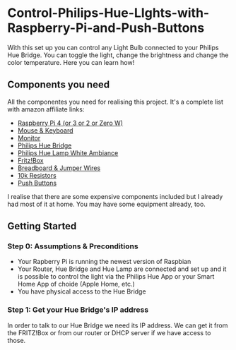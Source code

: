 # Control-Philips-Hue-LIghts-with-Raspberry-Pi-and-Push-Buttons

With this set up you can control any Light Bulb connected to your Philips Hue Bridge. 
You can toggle the light, change the brightness and change the color temperature.
Here you can learn how!

## Components you need

All the componentes you need for realising this project. 
It's a complete list with amazon affiliate links:

- [Raspberry Pi 4 (or 3 or 2 or Zero W)](https://amzn.to/3pfbdiW) 
- [Mouse & Keyboard](https://amzn.to/3FhlSj1)
- [Monitor](https://amzn.to/32lkzkk)
- [Philips Hue Bridge](https://amzn.to/3poGctj)
- [Philips Hue Lamp White Ambiance](https://amzn.to/3Fgyy9C)
- [Fritz!Box](https://amzn.to/3q7Ucqk)
- [Breadboard & Jumper Wires](https://amzn.to/3J6E15e)
- [10k Resistors](https://amzn.to/3EnyNPa)
- [Push Buttons](https://amzn.to/3EeDQ4b)

I realise that there are some expensive components included but I already had most of it at home. You may have some equipment already, too.

## Getting Started

### Step 0: Assumptions & Preconditions
- Your Rapberry Pi is running the newest version of Raspbian
- Your Router, Hue Bridge and Hue Lamp are connected and set up and it is possible to control the light via the Philips Hue App or your Smart Home App of choide (Apple Home, etc.)
- You have physical access to the Hue Bridge

### Step 1: Get your Hue Bridge's IP address

In order to talk to our Hue Bridge we need its IP address.
We can get it from the FRITZ!Box or from our router or DHCP server if we have access to those.
